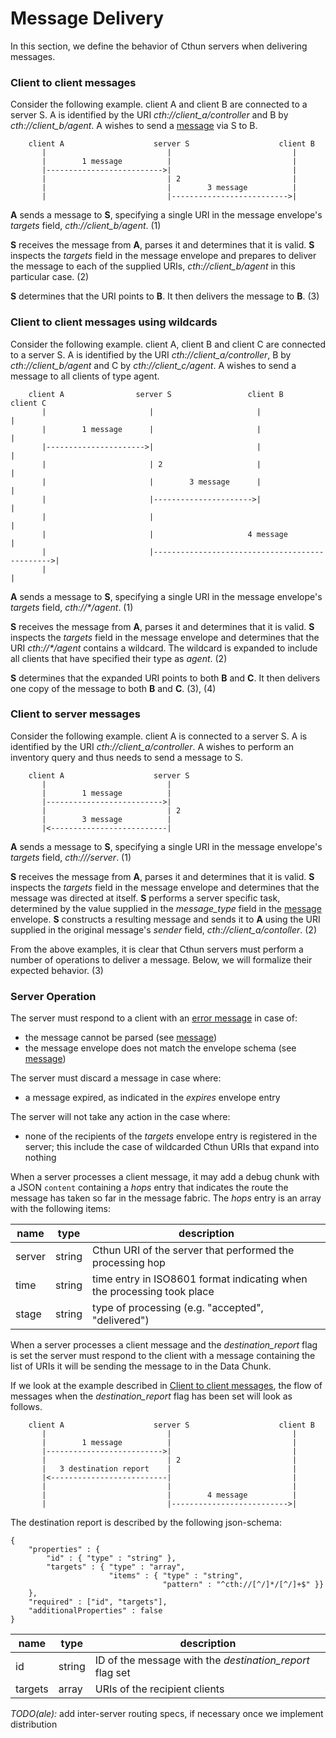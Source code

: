 Message Delivery
===

In this section, we define the behavior of Cthun servers when delivering messages.

### Client to client messages

Consider the following example. client A and client B are connected to a server S.
A is identified by the URI _cth://client_a/controller_ and B by _cth://client_b/agent_.
A wishes to send a [message][3] via S to B.

```
    client A                    server S                    client B
       |                           |                           |
       |        1 message          |                           |
       |-------------------------->|                           |
       |                           | 2                         |
       |                           |        3 message          |
       |                           |-------------------------->|

```

**A** sends a message to **S**, specifying a single URI in the message envelope's
*targets* field, _cth://client_b/agent_. (1)

**S** receives the message from **A**, parses it and determines that it is valid.
**S** inspects the *targets* field in the message envelope
and prepares to deliver the message to each of the supplied URIs,
_cth://client_b/agent_ in this particular case. (2)

**S** determines that the URI points to **B**. It then delivers the message to
**B**. (3)

### Client to client messages using wildcards

Consider the following example. client A, client B and client C are connected to
a server S. A is identified by the URI _cth://client_a/controller_, B by
_cth://client_b/agent_ and C by _cth://client_c/agent_. A wishes to send a message
to all clients of type agent.

```
    client A                server S                 client B                 client C
       |                       |                       |                        |
       |        1 message      |                       |                        |
       |---------------------->|                       |                        |
       |                       | 2                     |                        |
       |                       |        3 message      |                        |
       |                       |---------------------->|                        |
       |                       |                                                |
       |                       |                     4 message                  |
       |                       |----------------------------------------------->|
       |                                                                        |

```

**A** sends a message to **S**, specifying a single URI in the message envelope's
*targets* field, _cth://*/agent_. (1)

**S** receives the message from **A**, parses it and determines that it is valid.
**S** inspects the *targets* field in the message envelope and determines that
the URI _cth://*/agent_ contains a wildcard. The wildcard is expanded to include
all clients that have specified their type as *agent*. (2)

**S** determines that the expanded URI points to both **B** and **C**. It then
delivers one copy of the message to both **B** and **C**. (3), (4)


### Client to server messages


Consider the following example. client A is connected to a server S. A is identified
by the URI _cth://client_a/controller_. A wishes to perform an inventory query and
thus needs to send a message to S.

```
    client A                    server S
       |                           |
       |        1 message          |
       |-------------------------->|
       |                           | 2
       |        3 message          |
       |<--------------------------|

```

**A** sends a message to **S**, specifying a single URI in the message envelope's
*targets* field, _cth:///server_. (1)

**S** receives the message from **A**, parses it and determines that it is valid.
**S** inspects the *targets* field in the message envelope and determines that
the message was directed at itself.
**S** performs a server specific task, determined by the value supplied in the
*message_type* field in the [message][3] envelope.
**S** constructs a resulting message and sends it to **A** using the URI supplied
in the original message's *sender* field, _cth://client_a/contoller_. (2)

From the above examples, it is clear that Cthun servers must perform a number of
operations to deliver a message. Below, we will formalize their expected
behavior. (3)

### Server Operation

The server must respond to a client with an [error message][3] in case of:

- the message cannot be parsed (see [message][3])
- the message envelope does not match the envelope schema (see [message][3])

The server must discard a message in case where:

 - a message expired, as indicated in the *expires* envelope entry

The server will not take any action in the case where:

 - none of the recipients of the *targets* envelope entry is registered in the
 server; this include the case of wildcarded Cthun URIs that expand into nothing


When a server processes a client message, it may add a debug chunk with a JSON
`content` containing a *hops* entry that indicates the route the message has
taken so far in the message fabric. The *hops* entry is an array with the
following items:

| name | type | description
|------|------|------------
| server | string | Cthun URI of the server that performed the processing hop
| time | string | time entry in ISO8601 format indicating when the processing took place
| stage | string | type of processing (e.g. "accepted", "delivered")

When a server processes a client message and the *destination_report* flag is set
the server must respond to the client with a message containing the list of URIs
it will be sending the message to in the Data Chunk.

If we look at the example described in [Client to client messages](#client-to-client-messages),
the flow of messages when the *destination_report* flag has been set will look as follows.



```
    client A                    server S                    client B
       |                           |                           |
       |        1 message          |                           |
       |-------------------------->|                           |
       |                           | 2                         |
       |   3 destination report    |                           |
       |<--------------------------|                           |
       |                           |                           |
       |                           |        4 message          |
       |                           |-------------------------->|

```

The destination report is described by the following json-schema:

```
{
    "properties" : {
        "id" : { "type" : "string" },
        "targets" : { "type" : "array",
                      "items" : { "type" : "string",
                                  "pattern" : "^cth://[^/]*/[^/]+$" }}
    },
    "required" : ["id", "targets"],
    "additionalProperties" : false
}
```

| name | type | description
|------|------|------------
| id | string | ID of the message with the *destination_report* flag set
| targets | array | URIs of the recipient clients

*TODO(ale):* add inter-server routing specs, if necessary once we implement
      distribution

[1]: association.md
[2]: inventory.md
[3]: message.md
[4]: error_handling.md
